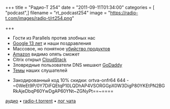 +++
title = "Радио-Т 254"
date = "2011-09-11T01:34:00"
categories = [ "podcast",]
filename = "rt_podcast254"
image = "https://radio-t.com/images/radio-t/rt254.png"

+++

- Гости из Parallels против злобных нас
- [Google 13 лет](http://mashable.com/2011/09/04/google-happy-birthday-13-years/) и наши поздравления
- Массовое, но понятное [убийство продуктов](http://www.digitaltrends.com/web/google-shuts-down-google-desktop-and-nine-other-projects/)
- [Amazon](http://techcrunch.com/2011/09/02/amazon-kindle-tablet/) видимо опять сможет
- Citrix открыл [CloudStack](http://www.opennet.ru/opennews/art.shtml?num=31654)
- Зловредные пользователи DNS мешают [GoDaddy](http://rscott.org/dns/GoDaddy_Selective_DNS_Blackouts.htm)
- [Темы](http://new.radio-t.com/2011/09/254.html) наших слушателей
* Закодированный код 10% скидки:
ortva-onfr64 644 -~0WeEt9P/0Y7DiFQEtqP10LQDhAP4VSORGGpX0W3DigP80YKEtPN2BGRkAjeDbqP60YwDgAP60YNt~ZGNyPt==~====


[аудио](http://archive.rucast.net/radio-t/media/rt_podcast254.mp3) • [radio-t.torrent](http://www.radio-t.com/torrents/rt_podcast254.mp3.torrent) • [лог чата](http://chat.radio-t.com/logs/radio-t-254.html)<audio src="http://archive.rucast.net/radio-t/media/rt_podcast254.mp3" preload="none"></audio>
